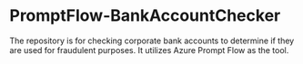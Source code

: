 # PromptFlow-BankAccountChecker
The repository is for checking corporate bank accounts to determine if they are used for fraudulent purposes. It utilizes Azure Prompt Flow as the tool.
